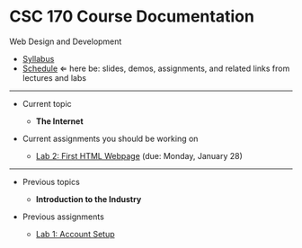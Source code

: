 # CSC 170 Course Documentation
Web Design and Development

- [Syllabus](syllabus.md)
- [Schedule](schedule.md)  &lArr; here be: slides, demos, assignments, and related links from lectures and labs

<hr>

- Current topic
  - **The Internet**

- Current assignments you should be working on
  - [Lab 2: First HTML Webpage](lab02-first-html-webpage/instructions.md) (due: Monday, January 28)

<hr>

- Previous topics
  - **Introduction to the Industry**

- Previous assignments
  - [Lab 1: Account Setup](lab01-account-setup/instructions.md)